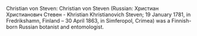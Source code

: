 Christian von Steven: Christian von Steven (Russian: Христиан Христианович Стевен - Khristian Khristianovich Steven; 19 January 1781, in Fredrikshamn, Finland – 30 April 1863, in Simferopol, Crimea) was a Finnish-born Russian botanist and entomologist.

